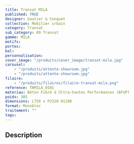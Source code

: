```yaml
---
title: Transat MILA
published: TRUE
designer: Gautier & Conquet
collection: Mobilier urbain
category: Transat
sub_category: 09 Transat
gamme: MILA
motifs:
portes:
bal:
personnalisation:
cover_image: "/produits/cover_image/transat-mila.jpg"
carousel:
    - "/produits/attente-showroom.jpg"
    - "/produits/attente-showroom.jpg"
filaire:
    - "/produits/filaires/filaire-transat-mila.png"
reference: TRMILA_0101
materiau: Béton Fibré à Ultra-hautes Performances (BFUP)
poids: 385
dimensions: L750 x P2320 H1100
format: Monobloc
traitement: ""
tags:
---
```


## Description
